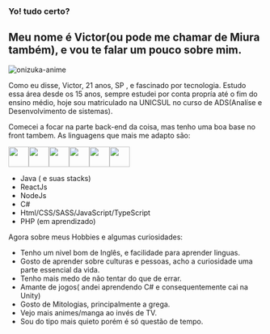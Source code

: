 ### Yo! tudo certo?
## Meu nome é Victor(ou pode me chamar de Miura também), e vou te falar um pouco sobre mim.


   ![onizuka-anime](https://user-images.githubusercontent.com/97893557/167442967-13a362fb-2592-49a9-9c7e-5bbe9cf8b055.gif)



Como eu disse, Victor, 21 anos, SP , e fascinado por tecnologia.
Estudo essa área desde os 15 anos, sempre estudei por conta propría até  o fim do ensino médio, hoje sou matriculado na UNICSUL no curso de ADS(Analíse e Desenvolvimento de sistemas).

Comecei a focar na parte back-end da coisa, mas tenho uma boa base no front tambem. As linguagens que mais me adapto são:

 <img src="https://cdn.jsdelivr.net/gh/devicons/devicon/icons/java/java-original.svg" width="40" height="40"/><img src="https://cdn.jsdelivr.net/gh/devicons/devicon/icons/react/react-original-wordmark.svg" width="40" height="40"/><img src="https://cdn.jsdelivr.net/gh/devicons/devicon/icons/nodejs/nodejs-original-wordmark.svg" width="40" height="40" /><img src="https://cdn.jsdelivr.net/gh/devicons/devicon/icons/csharp/csharp-original.svg" width="40" height="40" /><img src="https://cdn.jsdelivr.net/gh/devicons/devicon/icons/javascript/javascript-original.svg" width="40" height="40" /><img src="https://cdn.jsdelivr.net/gh/devicons/devicon/icons/typescript/typescript-original.svg" width="40" height="40" />

          
   
* Java ( e suas stacks)
* ReactJs
* NodeJs
* C#
* Html/CSS/SASS/JavaScript/TypeScript
* PHP (em aprendizado)

Agora sobre meus Hobbies e algumas curiosidades:

* Tenho um nivel bom de Inglês, e facilidade para aprender linguas.
* Gosto de aprender sobre culturas e pessoas, acho a curiosidade uma parte essencial da vida.
* Tenho mais medo de não tentar do que de errar.
* Amante de jogos( andei aprendendo C# e consequentemente cai na Unity)
* Gosto de Mitologias, principalmente a grega.
* Vejo mais animes/manga ao invés de TV.
* Sou do tipo mais quieto porém é só questão de tempo.




<!--
**MiuraReformed/MiuraReformed** is a ✨ _special_ ✨ repository because its `README.md` (this file) appears on your GitHub profile.

Here are some ideas to get you started:

- 🔭 I’m currently working on ...
- 🌱 I’m currently learning ...
- 👯 I’m looking to collaborate on ...
- 🤔 I’m looking for help with ...
- 💬 Ask me about ...
- 📫 How to reach me: ...
- 😄 Pronouns: ...
- ⚡ Fun fact: ...
-->
